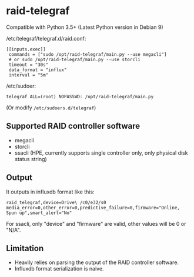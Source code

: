 # raid-telegraf

Compatible with Python 3.5+ (Latest Python version in Debian 9)

/etc/telegraf/telegraf.d/raid.conf:

```
[[inputs.exec]]
 commands = ["sudo /opt/raid-telegraf/main.py --use megacli"]
 # or sudo /opt/raid-telegraf/main.py --use storcli
 timeout = "30s"
 data_format = "influx"
 interval = "5m"
```

/etc/sudoer:

```
telegraf ALL=(root) NOPASSWD: /opt/raid-telegraf/main.py
```

(Or modify `/etc/sudoers.d/telegraf`)

## Supported RAID controller software

- megacli
- storcli
- ssacli (HPE, currently supports single controller only, only physical disk status string)

## Output

It outputs in influxdb format like this:

```influxdb
raid_telegraf,device=Drive\ /c0/e32/s0 media_error=0,other_error=0,predictive_failure=0,firmware="Online, Spun up",smart_alert="No"
```

For ssacli, only "device" and "firmware" are valid, other values will be 0 or "N/A".

## Limitation

- Heavily relies on parsing the output of the RAID controller software.
- Influxdb format serialization is naive.
